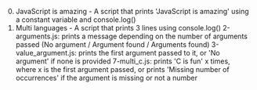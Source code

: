 0. JavaScript is amazing - A script that prints 'JavaScript is amazing' using a constant variable and console.log()
1. Multi languages - A script that prints 3 lines using console.log()
2-arguments.js: prints a message depending on the number of arguments passed (No argument / Argument found / Arguments found)
3-value_argument.js: prints the first argument passed to it, or 'No argument' if none is provided
7-multi_c.js: prints 'C is fun' x times, where x is the first argument passed, or prints 'Missing number of occurrences' if the argument is missing or not a number
